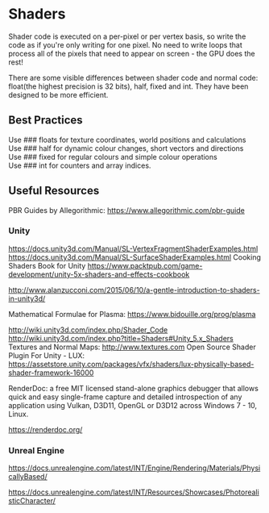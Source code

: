 # Shaders
Shader code is executed on a per-pixel or per vertex basis, so write the code as if you're only writing for one pixel. No need to write loops that process all of the pixels that need to appear on screen - the GPU does the rest!

There are some visible differences between shader code and normal code: float(the highest precision is 32 bits), half, fixed and int. They have been designed to be more efficient.

## Best Practices

Use ### floats for texture coordinates, world positions and calculations<br>
Use ### half for dynamic colour changes, short vectors and directions<br>
Use ### fixed for regular colours and simple colour operations<br>
Use ### int for counters and array indices.<br>

## Useful Resources
PBR Guides by Allegorithmic: https://www.allegorithmic.com/pbr-guide

### Unity
https://docs.unity3d.com/Manual/SL-VertexFragmentShaderExamples.html
https://docs.unity3d.com/Manual/SL-SurfaceShaderExamples.html
Cooking Shaders Book for Unity https://www.packtpub.com/game-development/unity-5x-shaders-and-effects-cookbook

http://www.alanzucconi.com/2015/06/10/a-gentle-introduction-to-shaders-in-unity3d/

Mathematical Formulae for Plasma: https://www.bidouille.org/prog/plasma

http://wiki.unity3d.com/index.php/Shader_Code
http://wiki.unity3d.com/index.php?title=Shaders#Unity_5.x_Shaders
Textures and Normal Maps: http://www.textures.com
Open Source Shader Plugin For Unity - LUX: https://assetstore.unity.com/packages/vfx/shaders/lux-physically-based-shader-framework-16000

RenderDoc: a free MIT licensed stand-alone graphics debugger that allows quick and easy single-frame capture and detailed introspection of any application using Vulkan, D3D11, OpenGL or D3D12 across Windows 7 - 10, Linux.

https://renderdoc.org/

### Unreal Engine

https://docs.unrealengine.com/latest/INT/Engine/Rendering/Materials/PhysicallyBased/

https://docs.unrealengine.com/latest/INT/Resources/Showcases/PhotorealisticCharacter/


